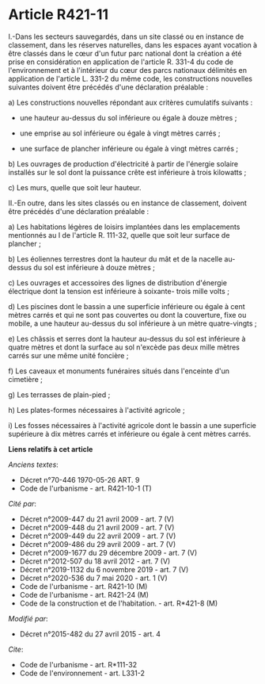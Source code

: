 # Article R421-11

I.-Dans les secteurs sauvegardés, dans un site classé ou en instance de classement, dans les réserves naturelles, dans les
espaces ayant vocation à être classés dans le cœur d'un futur parc national dont la création a été prise en considération en
application de l'article R. 331-4 du code de l'environnement et à l'intérieur du cœur des parcs nationaux délimités en
application de l'article L. 331-2 du même code, les constructions nouvelles suivantes doivent être précédés d'une déclaration
préalable : 

a) Les constructions nouvelles répondant aux critères cumulatifs suivants :

- une hauteur au-dessus du sol inférieure ou égale à douze mètres ;

- une emprise au sol inférieure ou égale à vingt mètres carrés ;

- une surface de plancher inférieure ou égale à vingt mètres carrés ; 

b) Les ouvrages de production d'électricité à partir de l'énergie solaire installés sur le sol dont la puissance crête est
inférieure à trois kilowatts ; 

c) Les murs, quelle que soit leur hauteur. 

II.-En outre, dans les sites classés ou en instance de classement, doivent être précédés d'une déclaration préalable : 

a) Les habitations légères de loisirs implantées dans les emplacements mentionnés au I de l'article R. 111-32, quelle que
soit leur surface de plancher ; 

b) Les éoliennes terrestres dont la hauteur du mât et de la nacelle au-dessus du sol est inférieure à douze mètres ; 

c) Les ouvrages et accessoires des lignes de distribution d'énergie électrique dont la tension est inférieure à soixante-
trois mille volts ; 

d) Les piscines dont le bassin a une superficie inférieure ou égale à cent mètres carrés et qui ne sont pas couvertes ou dont
la couverture, fixe ou mobile, a une hauteur au-dessus du sol inférieure à un mètre quatre-vingts ; 

e) Les châssis et serres dont la hauteur au-dessus du sol est inférieure à quatre mètres et dont la surface au sol n'excède
pas deux mille mètres carrés sur une même unité foncière ; 

f) Les caveaux et monuments funéraires situés dans l'enceinte d'un cimetière ; 

g) Les terrasses de plain-pied ; 

h) Les plates-formes nécessaires à l'activité agricole ; 

i) Les fosses nécessaires à l'activité agricole dont le bassin a une superficie supérieure à dix mètres carrés et inférieure
ou égale à cent mètres carrés.

**Liens relatifs à cet article**

_Anciens textes_:

  - Décret n°70-446 1970-05-26 ART. 9
  - Code de l'urbanisme - art. R421-10-1 (T)

_Cité par_:

  - Décret n°2009-447 du 21 avril 2009 - art. 7 (V)
  - Décret n°2009-448 du 21 avril 2009 - art. 7 (V)
  - Décret n°2009-449 du 22 avril 2009 - art. 7 (V)
  - Décret n°2009-486 du 29 avril 2009 - art. 7 (V)
  - Décret n°2009-1677 du 29 décembre 2009 - art. 7 (V)
  - Décret n°2012-507 du 18 avril 2012 - art. 7 (V)
  - Décret n°2019-1132 du 6 novembre 2019 - art. 7 (V)
  - Décret n°2020-536 du 7 mai 2020 - art. 1 (V)
  - Code de l'urbanisme - art. R421-10 (M)
  - Code de l'urbanisme - art. R421-24 (M)
  - Code de la construction et de l'habitation. - art. R*421-8 (M)

_Modifié par_:

  - Décret n°2015-482 du 27 avril 2015 - art. 4

_Cite_:

  - Code de l'urbanisme - art. R*111-32
  - Code de l'environnement - art. L331-2
